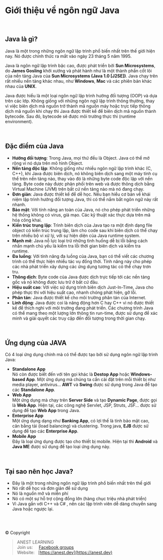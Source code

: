 # Giới thiệu về ngôn ngữ Java

<br />

## Java là gì?

Java là một trong những ngôn ngữ lập trình phổ biến nhất trên thế giới hiện nay. Nó được chính thức ra mắt vào ngày 23 tháng 5 năm 1995.

Java là ngôn ngữ lập trình bậc cao, được phát triển bởi **Sun Microsystems**, do **James Gosling** khởi xướng và phát hành như là một thành phần cốt lõi của nền tảng Java của **Sun Microsystems (Java 1.0 [J2SE])**. Java chạy trên rất nhiều nền tảng khác nhau, như **Windows**, **Mac** và các phiên bản khác nhau của **UNIX**. 

Java được hiểu là một loại ngôn ngữ lập trình hướng đối tượng (OOP) và dựa trên các lớp. Không giống với những ngôn ngữ lập trình thông thường, thay vì việc biên dịch mã nguồn trở thành mã nguồn máy hoặc trực tiếp thông dịch mã nguồn khi chạy thì Java được thiết kế để biên dịch mã nguồn thành bytecode. Sau đó, bytecode sẽ được môi trường thực thi (runtime environment).

<br />

## Đặc điểm của Java

- **Hướng đối tượng**: Trong Java, mọi thứ đều là Object. Java có thể mở rộng vì nó dựa trên mô hình Object.
- **Nền tảng độc lập**: Không giống như nhiều ngôn ngữ lập trình khác (C, C++), khi Java được biên dịch, nó không biên dịch sang một máy tính cụ thể trên nền tảng nào, thay vào đó là những byte code độc lập với nền tảng. Byte code này được phân phối trên web và được thông dịch bằng Virtual Machine (JVM) trên bất cứ nền tảng nào mà nó đang chạy.
- **Đơn giản**: Java được thiết kế để dễ học. Nếu bạn hiểu cơ bản về khái niệm lập trình hướng đối tượng Java, thì có thể nắm bắt ngôn ngữ này rất nhanh.
- **Bảo mật**: Với tính năng an toàn của Java, nó cho phép phát triển những hệ thống không có virus, giả mạo. Các kỹ thuật xác thực dựa trên mã hóa công khai.
- **Kiến trúc trung lập**: Trình biên dịch của Java tạo ra một định dạng file object có kiến trúc trung lập, làm cho code sau khi biên dịch có thể chạy trên nhiều bộ vi xử lý, với sự hiện diện của Java runtime system.
- **Mạnh mẽ**: Java nỗ lực loại trừ những tình huống dễ bị lỗi bằng cách nhấn mạnh chủ yếu là kiểm tra lỗi thời gian biên dịch và kiểm tra runtime.
- **Đa luồng**: Với tính năng đa luồng của Java, bạn có thể viết các chương trình có thể thực hiện nhiều tác vụ đồng thời. Tính năng này cho phép các nhà phát triển xây dựng các ứng dụng tương tác có thể chạy trơn tru.
- **Thông dịch**: Byte code của Java được dịch trực tiếp tới các nền tảng gốc và nó không được lưu trữ ở bất cứ đâu. 
- **Hiệu suất cao**: Với việc sử dụng trình biên dịch Just-In-Time, Java cho phép thực thi với hiệu suất cao, nhanh chóng phát hiện, gỡ lỗi.
- **Phân tán**: Java được thiết kế cho môi trường phân tán của Internet.
- **Linh động**: Java được coi là năng động hơn C hay C++ vì nó được thiết kế để thích nghi với môi trường đang phát triển. Các chương trình Java có thể mang theo một lượng lớn thông tin run-time, được sử dụng để xác minh và giải quyết các truy cập đến đối tượng trong thời gian chạy.

<br />

## Ứng dụng của JAVA

Có 4 loại ứng dụng chính mà có thể được tạo bởi sử dụng ngôn ngữ lập trình Java:

- **Standalone App**  
Nó còn được biết đến với tên gọi khác là **Destop App** hoặc **Windows-based App**. Một ứng dụng mà chúng ta cần cài đặt trên mỗi thiết bị như media player, antivirus... **AWT** và **Swing** được sử dụng trong Java để tạo các **Standalone App**.
- **Web App**  
Một ứng dụng mà chạy trên **Server Side** và tạo **Dynamic Page**, được gọi là **Web App**. Hiện tại, các công nghệ Servlet, JSP, Struts, JSF... được sử dụng để tạo **Web App** trong Java.
- **Enterprise App**  
Một ứng dụng dạng như **Banking App**, có lợi thế là tính bảo mật cao, cân bằng tải (load balancing) và clustering. Trong java, **EJB** được sử dụng để tạo các **Enterprise App**.
- **Mobile App**  
Đây là loại ứng dụng được tạo cho thiết bị mobile. Hiện tại thì **Android** và **Java ME** được sử dụng để tạo loại ứng dụng này.

<br />

## Tại sao nên học Java?

- Đây là một trong những ngôn ngữ lập trình phổ biến nhất trên thế giới
- Nó rất dễ học và đơn giản để sử dụng
- Nó là nguồn mở và miễn phí
- Nó có một sự hỗ trợ cộng đồng lớn (hàng chục triệu nhà phát triển)
- Vì Java gần với C++ và C# , nên các lập trình viên dễ dàng chuyển sang Java hoặc ngược lại.

<br />

##  

© Copyright
> ANEST LEARNING  
> Join us: &nbsp;&nbsp;&nbsp; [Facebook groups](https://www.facebook.com/groups/anest.learning/)  
> Website: &nbsp; [https://anest.dev](https://anest.dev)  
